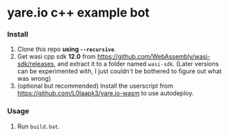 # yare.io c++ example bot

### Install

1. Clone this repo **using `--recursive`**.
1. Get wasi cpp sdk **12.0** from https://github.com/WebAssembly/wasi-sdk/releases, and extract it to a folder named `wasi-sdk`. (Later versions can be experimented with, I just couldn't be bothered to figure out what was wrong)
1. (optional but recommended) Install the userscript from https://github.com/L0laapk3/yare.io-wasm to use autodeploy.

### Usage

1. Run `build.bat`.
